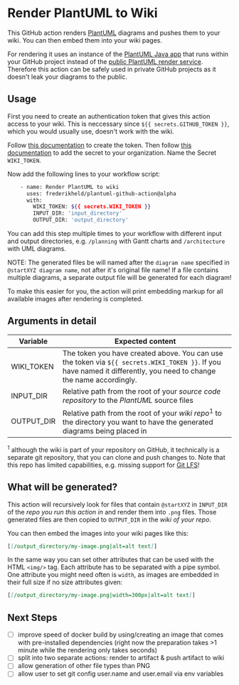 # Render PlantUML to Wiki

This GitHub action renders [PlantUML](https://plantuml.com/) diagrams and pushes them to your wiki. You can then embed them into your wiki pages.

For rendering it uses an instance of the [PlantUML Java app](https://plantuml.com/download) that runs within your GitHub project instead of the [public PlantUML render service](http://www.plantuml.com/plantuml/uml/). Therefore this action can be safely used in private GitHub projects as it doesn't leak your diagrams to the public.

## Usage

First you need to create an authentication token that gives this action access to your wiki. This is neccessary since `${{ secrets.GITHUB_TOKEN }}`, which you would usually use, doesn't work with the wiki.

Follow [this documentation](https://docs.github.com/en/github/authenticating-to-github/creating-a-personal-access-token) to create the token. Then follow [this documentation](https://docs.github.com/en/actions/configuring-and-managing-workflows/creating-and-storing-encrypted-secrets) to add the secret to your organization. Name the Secret `WIKI_TOKEN`.

Now add the following lines to your workflow script:

```sh
    - name: Render PlantUML to wiki
      uses: frederikheld/plantuml-github-action@alpha
      with:
        WIKI_TOKEN: ${{ secrets.WIKI_TOKEN }}
        INPUT_DIR: 'input_directory'
        OUTPUT_DIR: 'output_directory'
```

You can add this step multiple times to your workflow with different input and output directories, e.g. `/planning` with Gantt charts and `/architecture` with UML diagrams.

NOTE: The generated files be will named after the `diagram name` specified in `@startXYZ diagram name`, not after it's original file name! If a file contains multiple diagrams, a separate output file will be generated for each diagram!

To make this easier for you, the action will print embedding markup for all available images after rendering is completed.

## Arguments in detail

| Variable | Expected content |
| - | - |
| WIKI_TOKEN | The token you have created above. You can use the token via `${{ secrets.WIKI_TOKEN }}`. If you have named it differently, you need to change the name accordingly.
| INPUT_DIR | Relative path from the root of your _source code repository_ to the _PlantUML_ source files |
| OUTPUT_DIR | Relative path from the root of your _wiki repo_<sup>1</sup> to the directory you want to have the generated diagrams being placed in

<sup>1</sup> although the wiki is part of your repository on GitHub, it technically is a separate git repository, that you can clone and push changes to. Note that this repo has limited capabilities, e.g. missing support for [Git LFS](https://git-lfs.github.com/)!

## What will be generated?

This action will recursively look for files that contain `@startXYZ` in `INPUT_DIR` of the _repo you run this action in_ and render them into `.png` files. Those generated files are then copied to `OUTPUT_DIR` in the _wiki of your repo_.

You can then embed the images into your wiki pages like this:

```md
[[/output_directory/my-image.png|alt=alt text]]
```

In the same way you can set other attributes that can be used with the HTML `<img/>` tag. Each attribute has to be separated with a pipe symbol. One attribute you might need often is `width`, as images are embedded in their full size if no size attributes given:

```md
[[/output_directory/my-image.png|width=300px|alt=alt text]]
```

## Next Steps

- [ ] improve speed of docker build by using/creating an image that comes with pre-installed dependencies (right now the preparation takes >1 minute while the rendering only takes seconds)
- [ ] split into two separate actions: render to artifact & push artifact to wiki
- [ ] allow generation of other file types than PNG
- [ ] allow user to set git config user.name and user.email via env variables
